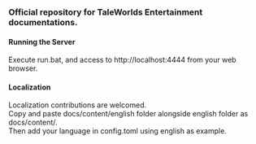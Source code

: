### Official repository for TaleWorlds Entertainment documentations.

#### Running the Server
Execute run.bat, and access to http://localhost:4444 from your web browser.

#### Localization
Localization contributions are welcomed. \
Copy and paste docs/content/english folder alongside english folder as docs/content/<LanguageName>. \
Then add your language in config.toml using english as example.
